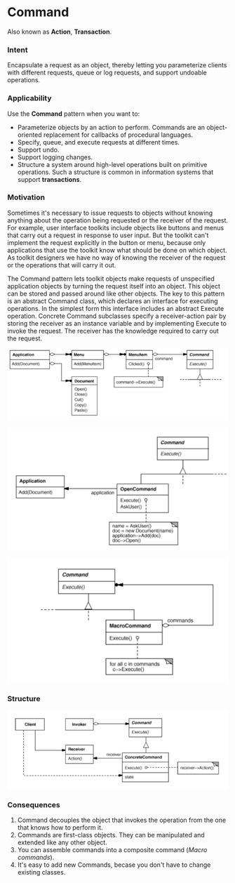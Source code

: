 # Command

Also known as __Action__, __Transaction__.

### Intent

Encapsulate a request as an object, thereby letting you parameterize clients with different requests, queue or log requests, and support undoable operations.

### Applicability

Use the __Command__ pattern when you want to:
* Parameterize objects by an action to perform. Commands are an object-oriented replacement for callbacks of procedural languages.
* Specify, queue, and execute requests at different times.
* Support undo.
* Support logging changes.
* Structure a system around high-level operations built on primitive operations. Such a structure is common in information systems that support __transactions__.

### Motivation

Sometimes it's necessary to issue requests to objects without knowing anything about the operation being requested or the receiver of the request. For example, user interface toolkits include objects like buttons and menus that carry out a request in response to user input. But the toolkit can't implement the request explicitly in the button or menu, because only applications that use the toolkit know what should be done on which object. As toolkit designers we have no way of knowing the receiver of the request or the operations that will carry it out.

The Command pattern lets toolkit objects make requests of unspecified application objects by turning the request itself into an object. This object can be stored and passed around like other objects. The key to this pattern is an abstract Command class, which declares an interface for executing operations. In the simplest form this interface includes an abstract Execute operation. Concrete Command subclasses specify a receiver-action pair by storing the receiver as an instance variable and by implementing Execute to invoke the request. The receiver has the knowledge required to carry out the request.

![command example](./command-example.png)

![command example 2](./command-example-2.png)

![command example 3](./command-example-3.png)


### Structure

![command structure](./command-structure.png)

### Consequences

1. Command decouples the object that invokes the operation from the one that knows how to perform it.
2. Commands are first-class objects. They can be manipulated and extended like any other object.
3. You can assemble commands into a composite command (_Macro commands_).
4. It's easy to add new Commands, becase you don't have to change existing classes.
